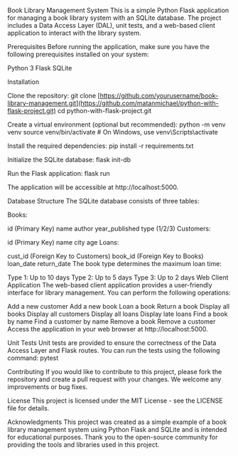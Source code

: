 Book Library Management System
This is a simple Python Flask application for managing a book library system with an SQLite database. The project includes a Data Access Layer (DAL), unit tests, and a web-based client application to interact with the library system.

Prerequisites
Before running the application, make sure you have the following prerequisites installed on your system:

Python 3
Flask
SQLite

Installation

Clone the repository:
git clone [https://github.com/yourusername/book-library-management.git](https://github.com/matanmichael/python-with-flask-project.git)
cd python-with-flask-project.git

Create a virtual environment (optional but recommended):
python -m venv venv
source venv/bin/activate  # On Windows, use venv\Scripts\activate

Install the required dependencies:
pip install -r requirements.txt

Initialize the SQLite database:
flask init-db

Run the Flask application:
flask run

The application will be accessible at http://localhost:5000.

Database Structure
The SQLite database consists of three tables:

Books:

id (Primary Key)
name
author
year_published
type (1/2/3)
Customers:

id (Primary Key)
name
city
age
Loans:

cust_id (Foreign Key to Customers)
book_id (Foreign Key to Books)
loan_date
return_date
The book type determines the maximum loan time:

Type 1: Up to 10 days
Type 2: Up to 5 days
Type 3: Up to 2 days
Web Client Application
The web-based client application provides a user-friendly interface for library management. You can perform the following operations:

Add a new customer
Add a new book
Loan a book
Return a book
Display all books
Display all customers
Display all loans
Display late loans
Find a book by name
Find a customer by name
Remove a book
Remove a customer
Access the application in your web browser at http://localhost:5000.

Unit Tests
Unit tests are provided to ensure the correctness of the Data Access Layer and Flask routes. You can run the tests using the following command:
pytest

Contributing
If you would like to contribute to this project, please fork the repository and create a pull request with your changes. We welcome any improvements or bug fixes.

License
This project is licensed under the MIT License - see the LICENSE file for details.

Acknowledgments
This project was created as a simple example of a book library management system using Python Flask and SQLite and is intended for educational purposes. Thank you to the open-source community for providing the tools and libraries used in this project.
